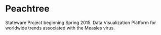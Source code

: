 # Peachtree
Stateware Project beginning Spring 2015. Data Visualization Platform for worldwide trends associated with the Measles virus.
